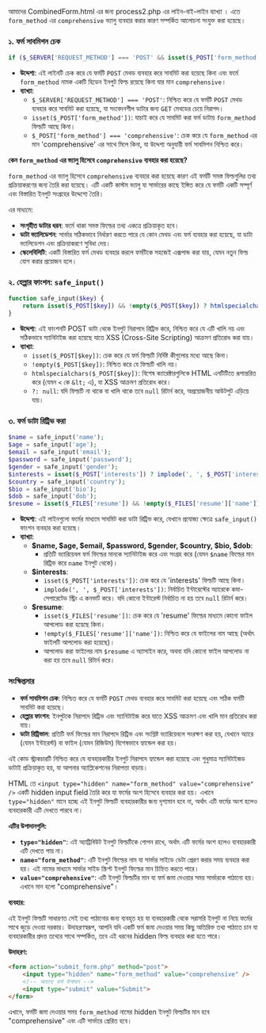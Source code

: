আমাদের CombinedForm.html এর জন্য process2.php এর লাইন-বাই-লাইন ব্যাখ্যা । এতে `form_method` এর `comprehensive` ভ্যালু ব্যবহার করার কারণ সম্পর্কিত আলোচনা সংযুক্ত করা হয়েছে।

### ১. ফর্ম সাবমিশন চেক

```php
if ($_SERVER['REQUEST_METHOD'] === 'POST' && isset($_POST['form_method']) && $_POST['form_method'] === 'comprehensive') {
```

- **উদ্দেশ্য**: এই লাইনটি চেক করে যে ফর্মটি `POST` মেথড ব্যবহার করে সাবমিট করা হয়েছে কিনা এবং ফর্মে `form_method` নামক একটি হিডেন ইনপুট ফিল্ড রয়েছে কিনা যার মান `comprehensive`।
- **ব্যাখ্যা**:
  - `$_SERVER['REQUEST_METHOD'] === 'POST'`: নিশ্চিত করে যে ফর্মটি `POST` মেথড ব্যবহার করে সাবমিট করা হয়েছে, যা সংবেদনশীল ডাটার জন্য `GET` মেথডের চেয়ে নিরাপদ।
  - `isset($_POST['form_method'])`: যাচাই করে যে সাবমিট করা ফর্ম ডাটায় `form_method` ফিল্ডটি আছে কিনা।
  - `$_POST['form_method'] === 'comprehensive'`: চেক করে যে `form_method` এর মান 'comprehensive' এর সাথে মিলে কিনা, যা উদ্দেশ্য অনুযায়ী ফর্ম সাবমিশন নিশ্চিত করে।

**কেন `form_method` এর ভ্যালু হিসেবে `comprehensive` ব্যবহার করা হয়েছে?**

`form_method` এর ভ্যালু হিসেবে `comprehensive` ব্যবহার করা হয়েছে কারণ এই ফর্মটি সমস্ত ফিল্ডগুলির তথ্য প্রক্রিয়াকরণের জন্য তৈরি করা হয়েছে। এটি একটি কাস্টম ভ্যালু যা সার্ভারের কাছে ইঙ্গিত করে যে ফর্মটি একটি সম্পূর্ণ এবং বিস্তারিত ইনপুট সংগ্রহের উদ্দেশ্যে তৈরি।

এর মাধ্যমে:

- **সংগৃহীত ডাটার ধরন**: ফর্মে থাকা সমস্ত ফিল্ডের তথ্য একত্রে প্রক্রিয়াকৃত হবে।
- **ডাটা ভ্যালিডেশন**: সার্ভার সঠিকভাবে নির্ধারণ করতে পারে যে কোন মেথড এবং ফর্ম ব্যবহার করা হয়েছে, যা ডাটা ভ্যালিডেশন এবং প্রক্রিয়াকরণে সুবিধা দেয়।
- **স্কেলেবিলিটি**: একটি বিস্তারিত ফর্ম মেথড ব্যবহার করলে ফর্মটিকে সহজেই এক্সপান্ড করা যায়, যেমন নতুন ফিল্ড যোগ করার প্রয়োজন হলে।

### ২. হেল্পার ফাংশন: `safe_input()`

```php
function safe_input($key) {
    return isset($_POST[$key]) && !empty($_POST[$key]) ? htmlspecialchars($_POST[$key]) : null;
}
```

- **উদ্দেশ্য**: এই ফাংশনটি POST ডাটা থেকে ইনপুট নিরাপদে রিট্রিভ করে, নিশ্চিত করে যে এটি খালি নয় এবং সঠিকভাবে স্যানিটাইজ করা হয়েছে যাতে XSS (Cross-Site Scripting) আক্রমণ প্রতিরোধ করা যায়।
- **ব্যাখ্যা**:
  - `isset($_POST[$key])`: চেক করে যে ফর্ম ফিল্ডটি নির্দিষ্ট কীগুলোর মধ্যে আছে কিনা।
  - `!empty($_POST[$key])`: নিশ্চিত করে যে ফিল্ডটি খালি নয়।
  - `htmlspecialchars($_POST[$key])`: বিশেষ ক্যারেক্টারগুলিকে HTML এনটিটিতে রূপান্তরিত করে (যেমন `<` কে `&lt;` এ), যা XSS আক্রমণ প্রতিরোধ করে।
  - `?: null`: যদি ফিল্ডটি না থাকে বা খালি থাকে তবে `null` রিটার্ন করে, অপ্রয়োজনীয় আউটপুট এড়িয়ে যায়।

### ৩. ফর্ম ডাটা রিট্রিভ করা

```php
$name = safe_input('name');
$age = safe_input('age');
$email = safe_input('email');
$password = safe_input('password');
$gender = safe_input('gender');
$interests = isset($_POST['interests']) ? implode(', ', $_POST['interests']) : null;
$country = safe_input('country');
$bio = safe_input('bio');
$dob = safe_input('dob');
$resume = isset($_FILES['resume']) && !empty($_FILES['resume']['name']) ? $_FILES['resume']['name'] : null;
```

- **উদ্দেশ্য**: এই লাইনগুলো ফর্মের মাধ্যমে সাবমিট করা ডাটা রিট্রিভ করে, যেখানে প্রযোজ্য ক্ষেত্রে `safe_input()` ফাংশন ব্যবহার করা হয়েছে।
- **ব্যাখ্যা**:
  - **$name, $age, $email, $password, $gender, $country, $bio, $dob**:
    - প্রতিটি ভ্যারিয়েবল ফর্ম ফিল্ডের মানকে স্যানিটাইজ করে এবং সংগ্রহ করে (যেমন `$name` ফিল্ডের মান রিট্রিভ করে `name` ইনপুট থেকে)।
  - **$interests**:
    - `isset($_POST['interests'])`: চেক করে যে 'interests' ফিল্ডটি আছে কিনা।
    - `implode(', ', $_POST['interests'])`: নির্বাচিত ইন্টারেস্টের অ্যারেকে কমা-সেপারেটেড স্ট্রিং এ কনভার্ট করে। যদি কোনো ইন্টারেস্ট নির্বাচিত না হয় তবে `null` রিটার্ন করে।
  - **$resume**:
    - `isset($_FILES['resume'])`: চেক করে যে 'resume' ফিল্ডের মাধ্যমে কোনো ফাইল আপলোড করা হয়েছে কিনা।
    - `!empty($_FILES['resume']['name'])`: নিশ্চিত করে যে ফাইলের নাম আছে (অর্থাৎ ফাইলটি আপলোড করা হয়েছে)।
    - আপলোড করা ফাইলের নাম `$resume` এ অ্যাসাইন করে, অথবা যদি কোনো ফাইল আপলোড না করা হয় তবে `null` রিটার্ন করে।

### সংক্ষিপ্তসার

- **ফর্ম সাবমিশন চেক**: নিশ্চিত করে যে ফর্মটি `POST` মেথড ব্যবহার করে সাবমিট করা হয়েছে এবং সঠিক ফর্মটি সাবমিট করা হয়েছে।
- **হেল্পার ফাংশন**: ইনপুটকে নিরাপদে রিট্রিভ এবং স্যানিটাইজ করে যাতে XSS আক্রমণ এবং খালি মান প্রতিরোধ করা যায়।
- **ডাটা রিট্রিভাল**: প্রতিটি ফর্ম ফিল্ডের মান নিরাপদে রিট্রিভ এবং সংশ্লিষ্ট ভ্যারিয়েবলে সংরক্ষণ করা হয়, যেখানে অ্যারে (যেমন ইন্টারেস্ট) বা ফাইল (যেমন রিজিউম) বিশেষভাবে হ্যান্ডেল করা হয়।

এই কোড স্ট্রাকচারটি নিশ্চিত করে যে ব্যবহারকারীর ইনপুট নিরাপদে হ্যান্ডেল করা হয়েছে এবং শুধুমাত্র স্যানিটাইজড ডাটাই প্রক্রিয়াকৃত হয়, যা আপনার অ্যাপ্লিকেশনের নিরাপত্তা বাড়ায়।


HTML তে `<input type="hidden" name="form_method" value="comprehensive" />` একটি hidden input field তৈরি করে যা ফর্মের অংশ হিসেবে ব্যবহার করা হয়। এখানে `type="hidden"` মানে হচ্ছে এই ইনপুট ফিল্ডটি ব্যবহারকারীর জন্য দৃশ্যমান হবে না, অর্থাৎ এটি ফর্মের অংশ হলেও ব্যবহারকারী এটি দেখতে পারবে না। 

**এটির উপাদানগুলি:**

- **`type="hidden"`**: এই অ্যাট্রিবিউট ইনপুট ফিল্ডটিকে গোপন রাখে, অর্থাৎ এটি ফর্মের অংশ হলেও ব্যবহারকারী এটি দেখতে পায় না।
- **`name="form_method"`**: এটি ইনপুট ফিল্ডের নাম যা সার্ভার সাইডে ডেটা প্রেরণ করার সময় ব্যবহার করা হয়। এই নামের মাধ্যমে সার্ভার সাইড স্ক্রিপ্ট ইনপুট ফিল্ডের মান চিহ্নিত করতে পারে।
- **`value="comprehensive"`**: এটি ইনপুট ফিল্ডটির মান যা ফর্ম জমা দেওয়ার সময় সার্ভারকে পাঠানো হয়। এখানে মান হলো "comprehensive"।

**ব্যবহার:**

এই ইনপুট ফিল্ডটি সাধারণত সেই তথ্য পাঠানোর জন্য ব্যবহৃত হয় যা ব্যবহারকারী থেকে সরাসরি ইনপুট না নিয়ে ফর্মের সাথে জুড়ে দেওয়া দরকার। উদাহরণস্বরূপ, আপনি যদি একটি ফর্ম জমা দেওয়ার সময় কিছু অতিরিক্ত তথ্য পাঠাতে চান যা ব্যবহারকারীর প্রদত্ত তথ্যের সাথে সম্পর্কিত, তবে এই ধরনের hidden ফিল্ড ব্যবহার করা হতে পারে।

**উদাহরণ:**

```html
<form action="submit_form.php" method="post">
    <input type="hidden" name="form_method" value="comprehensive" />
    <!-- অন্যান্য ফর্ম উপাদান -->
    <input type="submit" value="Submit">
</form>
```

এখানে, ফর্মটি জমা দেওয়ার সময় `form_method` নামের hidden ইনপুট ফিল্ডটির মান হবে "comprehensive" এবং এটি সার্ভারে প্রেরিত হবে।
